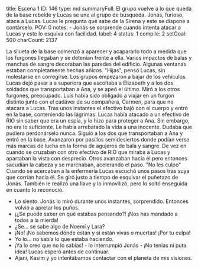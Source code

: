 title:          Escena 1
ID:             146
type:           md
summaryFull:    El grupo vuelve a lo que queda de la base rebelde y Lucas se une al grupo de búsqueda. Jonás, furioso, ataca a Lucas. Lucas le pregunta qué sabe de la Sirena y este se dispone a contárselo.
POV:            0
notes:          - Jonás se sorprende cuando intenta atacar a Lucas y este lo esquiva con facilidad.
label:          4
status:         1
compile:        2
setGoal:        500
charCount:      2137


La silueta de la base comenzó a aparecer y acapararlo todo a medida que los furgones llegaban y se detenían frente a ella.
Varios impactos de balas y manchas de sangre decoraban las paredes del edificio. Algunas ventanas estaban completamente hechas añicos.
"Hijas", pensó Lucas, sin molestarse en corregirse.
Los grupos empezaron a bajar de los vehículos. Lucas dejó pasar a a superiora que escoltaba a Elizabeth y a los dos soldados que transportaban a Ana, y se apeó el último.
Miró a los otros furgones, preocupado.
Luís había sido obligado a viajar en un furgón distinto junto con el cadáver de su compañera, Carmen, para que no atacara a Lucas. Tras unos instantes el efectivo bajó con el cuerpo y entró en la base, conteniendo las lágrimas.
Lucas había atacado a un efectivo de RIO sin saber que era un espía, y lo hizo para proteger a Ana. Sin embargo, no era lo suficiente. Le había arrebatado la vida a una inocente.
Dudaba que pudiera perdonárselo nunca.
Siguió a los dos que transportaban a Ana y entró en la base. Avanzaron por pasillos semidesiertos donde podían verse más marcas de lucha en la forma de agujeros de bala y sangre.
De vez en cuando se cruzaban con otro efectivo de RIO que miraba a Lucas y apartaban la vista con desprecio. Otros avanzaban hacia él pero entonces sacudían la cabeza y se marchaban, acelerando el paso.
"No les culpo"
Cuando se acercaban a la enfermería Lucas escuchó unos pasos tras suya que corrían hacia él.
Se giró justo a tiempo de esquivar el puñetazo de Jonás. También le realizó una llave y lo inmovilizó, pero lo soltó enseguida en cuanto lo reconoció.
- Lo siento.
Jonás lo miró durante unos instantes, sorprendido. Entonces volvió a apretar los puños.
- ¡¿Se puede saber en qué estabas pensando?! ¡Nos has mandado a todos a la mierda!
- ¿Se... se sabe algo de Noemí y Lara?
- ¡No! ¡No sabemos dónde están y si están vivas o muertas! ¡Por tu culpa!
- Yo lo... no sabía lo que estaba haciendo.
- ¡Ya lo creo que no lo sabías! - lo interrumpió Jonás - ¡No tenías ni puta idea!
Lucas esperó antes de continuar.
- Ajani, Kasim y yo intentábamos contactar con el planeta de mis visiones.